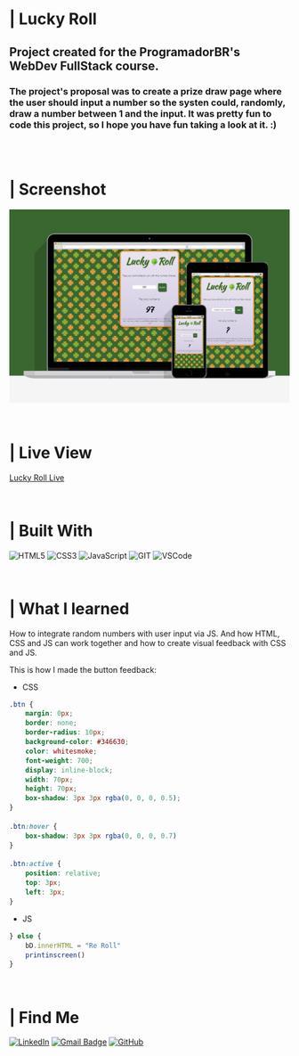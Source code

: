 # | Lucky Roll 
## Project created for the ProgramadorBR's WebDev FullStack course.
### The project's proposal was to create a prize draw page where the user should input a number so the systen could, randomly, draw a number between 1 and the input. It was pretty fun to code this project, so I hope you have fun taking a look at it. :)

<br><br>

# | Screenshot
![](./assets/screenshot/screenshot.png)

<br>

# | Live View
[Lucky Roll Live](https://guilhermerera.github.io/lucky_roll/)

<br>

# | Built With
 <img src="https://img.shields.io/badge/HTML5-E34F26?style=for-the-badge&logo=html5&logoColor=white" alt="HTML5"> <img src="https://img.shields.io/badge/CSS3-1572B6?style=for-the-badge&logo=css3&logoColor=white" ALT="CSS3"> <img src="https://img.shields.io/badge/JavaScript-F7DF1E?style=for-the-badge&logo=javascript&logoColor=black" alt="JavaScript"> <img src="https://img.shields.io/badge/Git-F05032?style=for-the-badge&logo=git&logoColor=white" alt="GIT"> <img src="https://img.shields.io/badge/Visual_Studio_Code-0078D4?style=for-the-badge&logo=visual%20studio%20code&logoColor=white" alt="VSCode">

<br>

# | What I learned
How to integrate random numbers with user input via JS. And how HTML, CSS and JS can work together and how to create visual feedback with CSS and JS.

This is how I made the button feedback:
- CSS
```css
.btn {
    margin: 0px;
    border: none;
    border-radius: 10px;
    background-color: #346630;
    color: whitesmoke;
    font-weight: 700;
    display: inline-block;
    width: 70px;
    height: 70px;
    box-shadow: 3px 3px rgba(0, 0, 0, 0.5);
}

.btn:hover {
    box-shadow: 3px 3px rgba(0, 0, 0, 0.7)
}

.btn:active {
    position: relative;
    top: 3px;
    left: 3px;
}
```
- JS
```js
} else {
    bD.innerHTML = "Re Roll"
    printinscreen()
}
```


<br>

# | Find Me
[![LinkedIn](https://img.shields.io/badge/LinkedIn-0077B5?style=for-the-badge&logo=linkedin&logoColor=white)](https://www.linkedin.com/in/guilherme-ferreira-6841b023/) [![Gmail Badge](https://img.shields.io/badge/-guilhermerera@gmail.com-f24f4f?style=flat-square&logo=Gmail&logoColor=white&link=mailto:guilhermerera@gmail.com)](mailto:guilhermerera@gmail.com) [![GitHub](https://img.shields.io/github/followers/guilhermerera.svg?style=social&label=Follow&maxAge=2592000)](https://github.com/guilhermerera)
